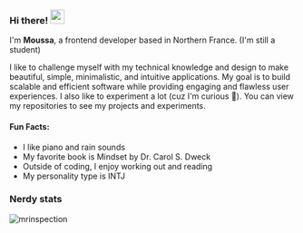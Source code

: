 ### Hi there! <img src="https://emojis.slackmojis.com/emojis/images/1536351075/4594/blob-wave.gif" width="25"/>

I'm **Moussa**, a frontend developer based in Northern France. (I'm still a student)

I like to challenge myself with my technical knowledge and design to make beautiful, simple, minimalistic, and intuitive applications. My goal is to build scalable and efficient software while providing engaging and flawless user experiences.
I also like to experiment a lot (cuz I'm curious 🧐). You can view my repositories to see my projects and experiments.

#### Fun Facts:

- I like piano and rain sounds
- My favorite book is Mindset by Dr. Carol S. Dweck
- Outside of coding, I enjoy working out and reading
- My personality type is INTJ 

### Nerdy stats 

<p><img align="center" src="https://github-readme-stats.vercel.app/api/top-langs?username=mrinspection&show_icons=true&locale=en&layout=compact" alt="mrinspection" /></p>

